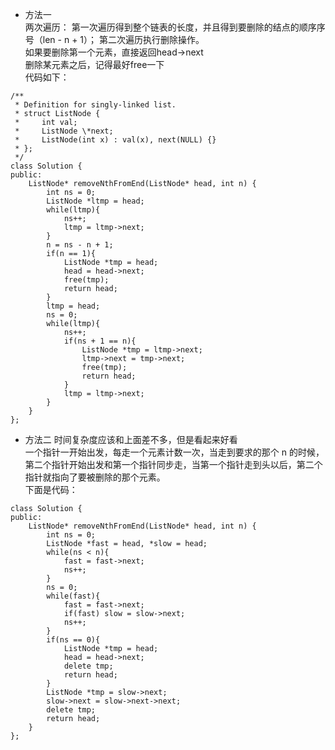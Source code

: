 - 方法一  
两次遍历： 第一次遍历得到整个链表的长度，并且得到要删除的结点的顺序序号（len - n + 1）； 第二次遍历执行删除操作。  
如果要删除第一个元素，直接返回head->next  
删除某元素之后，记得最好free一下  
代码如下：  
<pre><code>/**
 * Definition for singly-linked list.
 * struct ListNode {
 *     int val;
 *     ListNode \*next;
 *     ListNode(int x) : val(x), next(NULL) {}
 * };
 */
class Solution {
public:
    ListNode* removeNthFromEnd(ListNode* head, int n) {
        int ns = 0;
        ListNode *ltmp = head;
        while(ltmp){
            ns++;
            ltmp = ltmp->next;
        }        
        n = ns - n + 1;
        if(n == 1){
            ListNode *tmp = head;
            head = head->next;
            free(tmp);
            return head;
        }
        ltmp = head;
        ns = 0;
        while(ltmp){
            ns++;
            if(ns + 1 == n){
                ListNode *tmp = ltmp->next;
                ltmp->next = tmp->next;
                free(tmp);
                return head;
            }
            ltmp = ltmp->next;
        }
    }
};</code></pre>

- 方法二
时间复杂度应该和上面差不多，但是看起来好看  
一个指针一开始出发，每走一个元素计数一次，当走到要求的那个 n 的时候，第二个指针开始出发和第一个指针同步走，当第一个指针走到头以后，第二个指针就指向了要被删除的那个元素。  
下面是代码：  
<pre><code>class Solution {
public:
    ListNode* removeNthFromEnd(ListNode* head, int n) {
        int ns = 0;
        ListNode *fast = head, *slow = head;
        while(ns < n){
            fast = fast->next;
            ns++;
        }
        ns = 0;
        while(fast){
            fast = fast->next;
            if(fast) slow = slow->next;
            ns++;
        }
        if(ns == 0){
            ListNode *tmp = head;
            head = head->next;
            delete tmp;
            return head;
        }
        ListNode *tmp = slow->next;
        slow->next = slow->next->next;
        delete tmp;
        return head;
    }
};</code></pre>
